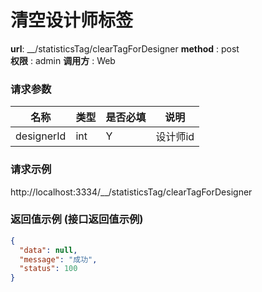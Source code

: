 清空设计师标签
=======

**url**: __/statisticsTag/clearTagForDesigner
**method** : post  
**权限** : admin 
**调用方** : Web

### 请求参数

|     名称  	 |  类型   | 是否必填  |             说明                                                   |
|------------|--------|----------|-------------------------------------------------------------------|
| designerId      | int | Y        | 设计师id	                                                       |
### 请求示例
http://localhost:3334/__/statisticsTag/clearTagForDesigner
### 返回值示例 (接口返回值示例)
```json
{
  "data": null,
  "message": "成功",
  "status": 100
}
```